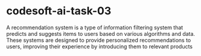 # codesoft-ai-task-03
A recommendation system is a type of information filtering system that predicts and suggests items to users based on various algorithms and data. These systems are designed to provide personalized recommendations to users, improving their experience by introducing them to relevant products
